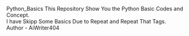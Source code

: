 Python_Basics
This Repository Show You the Python Basic Codes and Concept.
<br>
I have Skipp Some Basics Due to Repeat and Repeat That Tags.<br>
Author - AiWriter404
